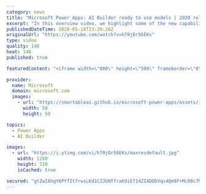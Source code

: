 ```yaml
---
category: news
title: "Microsoft Power Apps: AI Builder ready to use models | 2020 release wave 1 overview"
excerpt: "In this overview video, we highlight some of the new capabilities included in the latest update to Microsoft Power Apps, AI Builder ready to use models.     Here are the capabilities covered:   • Entity extraction helps you by identifying and extracting people, dates, places, locations, etc. from text"
publishedDateTime: 2020-05-18T23:26:26Z
originalUrl: "https://youtube.com/watch?v=h70jOr56EKs"
type: video
quality: 148
heat: 148
published: true

featuredContent: "<iframe width=\"800\" height=\"500\" frameborder=\"0\" src=\"https://www.youtube.com/embed/h70jOr56EKs\" allow=\"accelerometer; autoplay; encrypted-media; gyroscope; picture-in-picture\" allowfullscreen></iframe>"

provider:
  name: Microsoft
  domain: microsoft.com
  images:
    - url: "https://smartableai.github.io/microsoft-power-apps/assets/images/organizations/microsoft.com-50x50.jpg"
      width: 50
      height: 50

topics:
  - Power Apps
  - AI Builder

images:
  - url: "https://i.ytimg.com/vi/h70jOr56EKs/maxresdefault.jpg"
    width: 1280
    height: 720
    isCached: true

secured: "gtZwIAhgY6PYfIt7rwsLKd1CZJbNTfra69iEf14ZIADDDVqs4Qm9F+Mc80c7MWAKjq0I/8VQrLnBOs6828MEiWlC41/b+bV6UszOTd30TKwcujc2WVp4JlbGV57x6CsmYl+NjPslrZLdIxEiGCM7+RqBWAORgaPfCbWN7uUJdKf502Fk76BhdtR8WjMgeBXBdl6XI1isovLSolNAXbMZ2g7LTOg5Xu1TOOhMTdgWYm2QWE9k+bDNseRstrksr+rZIg8qoD9C7ilSbX0cnnm9VWBshBPsP3hfU2nxl/ymyZQSJvLpcW486jAc6U45Vmycx+J4sMYX2f2DSLsrstruFv1u0VV7AzvMWv63MkM3/2gIesbWeqI/FCsyFHVI+3JpjkJGa9ypeng2wmzwUao5if5kAlXiXWraLELMJgp+iSyaNbBxAPKe5sVReuLArIdc;vTSoS1GTe5ccSjqqv0AxVQ=="
---
```


